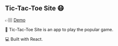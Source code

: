 ## Tic-Tac-Toe Site 😷

👉🏽 [Demo](https://tic-tac-toe-webitai.netlify.com/)

🌟 Tic-Tac-Toe Site is an app to play the popular game. 

💻 Built with React.

